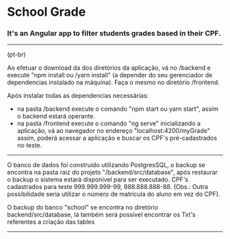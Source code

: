 <h1>School Grade</h1>
<h3>It's an Angular app to filter students grades based in their CPF.</h3>

********************************************************************************************************************************************************************
(pt-br)

Ao efetuar o download da dos diretórios da aplicação, vá no /backend e execute "npm install ou /yarn install" (a depender do seu gerenciador de dependencias instalado na máquina). Faça o mesmo no diretório /frontend.

Após instalar todas as dependencias necessárias: 
- na pasta /backend execute o comando "npm start ou yarn start", assim o backend estará operante.
- na pasta /frontend execute o comando "ng serve" inicializando a aplicação, vá ao navegador no endereço "localhost:4200/myGrade" assim, poderá acessar a aplicação e buscar os CPF's pré-cadastrados no teste.

********************************************************************************************************************************************************************
O banco de dados foi construido utilizando PostgresSQL, o backup se encontra na pasta raiz do projeto "/backend/src/database", após restaurar o backup o sistema estará disponível para ser executado.
CPF's cadastrados para teste 999.999.999-99, 888.888.888-88. 
(Obs.: Outra possibilidade seria utilizar o número de matrícula do aluno em vez do CPF).

O backup do banco "school" se encontra no diretório backend/src/database, lá também será possível encontrar os Txt's referentes a criação das tables
********************************************************************************************************************************************************************
